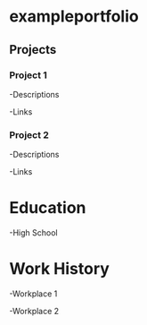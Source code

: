 # exampleportfolio

## Projects
### Project 1
-Descriptions

-Links

### Project 2

-Descriptions

-Links

# Education
-High School

# Work History

-Workplace 1

-Workplace 2
